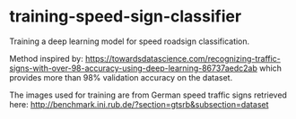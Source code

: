 # training-speed-sign-classifier
Training a deep learning model for speed roadsign classification.

Method inspired by: https://towardsdatascience.com/recognizing-traffic-signs-with-over-98-accuracy-using-deep-learning-86737aedc2ab which provides more than 98% validation accuracy on the dataset.

The images used for training are from German speed traffic signs retrieved here: http://benchmark.ini.rub.de/?section=gtsrb&subsection=dataset
